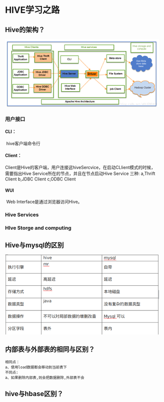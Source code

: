 # HIVE学习之路

## Hive的架构？

![hive的架构](hive整理.assets/hive架构.png  "hive的架构")

### 用户接口

#### CLI：

​	hive客户端命令行

#### Client：

​	Client是Hive的客户端，用户连接这hiveSercvice，在启动CLlient模式的时候，需要指出Hive Service所在的节点，并且在节点启动Hive Service
	 	三种:
	 	a,Thrift Client
	 	b,JDBC Client
	 	c,ODBC Client
		

#### WUI

​	Web Interface是通过浏览器访问Hive。
	

### Hive Services

### HIve Storge and computing

## Hive与mysql的区别

![与mysql区别](hive整理.assets/与mysql区别.png  "与mysql区别")

## 内部表与外部表的相同与区别？

	相同点：
	a、使用load数据都会移动到当前表下
	不同点:
	a、如果删除内部表,则会把数据删除,外部表不会

## hive与hbase区别？

​	